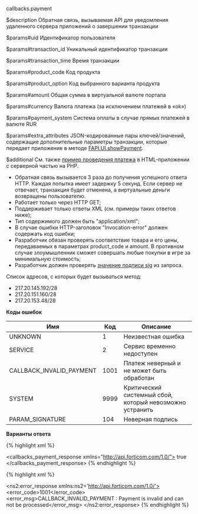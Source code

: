 callbacks.payment

$description
Обратная связь, вызываемая API для уведомления удаленного сервера приложений о завершении транзакции

$params#uid
Идентификатор пользователя

$params#transaction_id
Уникальный идентификатор транзакции

$params#transaction_time
Время транзакции

$params#product_code
Код продукта

$params#product_option
Код выбранного варианта продукта

$params#amount
Общая сумма в виртуальной валюте портала

$params#currency
Валюта платежа (за исключением платежей в «ok»)

$params#payment_system
Система оплаты в случае прямых платежей в валюте RUR

$params#extra_attributes
JSON-кодированные пары ключей/значений, содержащие дополнительные параметры транзакции, которые передает приложение в методе [FAPI.UI.showPayment](/dev/sdk/js/ui.showPayment).

$additional
См. также [пример проведения платежа](/dev/examples/payment) в HTML-приложении с серверной частью на PHP.

* Обратная связь вызывается 3 раза до получения успешного ответа HTTP. Каждая попытка имеет задержку 5 секунд. Если сервер не отвечает, транзакция будет отменена, а виртуальные деньги возвращены пользователю.
* Работает только через HTTP GET;
* Поддерживает только ответы XML (см. примеры таких ответов ниже);
* Тип содержимого должен быть "application/xml";
* В случае ошибки HTTP-заголовок "Invocation-error" должен содержать код ошибки;
* Разработчик обязан проверять соответствие товара и его цены, передаваемых в параметрах product_code и amount. В противном случае злоумышленник сможет совершать любые покупки в игре за минимальную стоимость;
* Разработчик должен проверять [значение подписи sig](/dev/methods/) из запроса.

Список адресов, с которых будет вызываться метод:

* 217.20.145.192/28
* 217.20.151.160/28
* 217.20.153.48/28

**Коды ошибок**

|          Имя           |Код |Описание|
|------------------------|----|--------|
|        UNKNOWN         |  1 |Неизвестная ошибка
|         SERVICE        |  2 |Сервис временно недоступен|
|CALLBACK_INVALID_PAYMENT|1001|Платеж неверный и не может быть обработан|
|         SYSTEM         |9999|Критический системный сбой, который невозможно устранить|
|    PARAM_SIGNATURE     |104 |Неверная подпись|

**Варианты ответа**

{% highlight xml %}
<?xml version="1.0" encoding="UTF-8"?>
<callbacks_payment_response xmlns="http://api.forticom.com/1.0/">
    true
</callbacks_payment_response>
{% endhighlight %}

{% highlight xml %}
<?xml version="1.0" encoding="UTF-8"?>
<ns2:error_response xmlns:ns2='http://api.forticom.com/1.0/'>
    <error_code>1001</error_code>
    <error_msg>CALLBACK_INVALID_PAYMENT : Payment is invalid and can not be processed</error_msg>
</ns2:error_response>
{% endhighlight %}